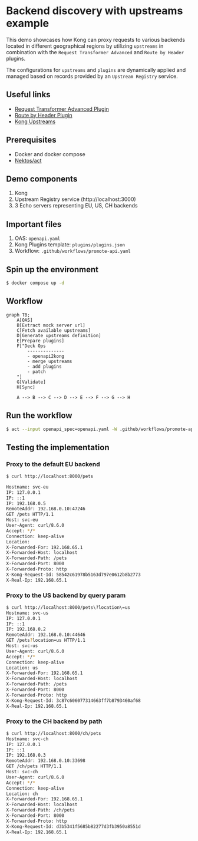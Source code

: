 # Backend discovery with upstreams example

This demo showcases how Kong can proxy requests to various backends located in different geographical regions 
by utilizing `upstreams` in combination with the `Request Transformer Advanced` and `Route by Header` plugins.

The configurations for `upstreams` and `plugins` are dynamically applied and managed based on records provided by an `Upstream Registry` service.

## Useful links
- [Request Transformer Advanced Plugin](https://docs.konghq.com/hub/kong-inc/request-transformer-advanced/)
- [Route by Header Plugin](https://docs.konghq.com/hub/kong-inc/route-by-header/)
- [Kong Upstreams](https://docs.konghq.com/gateway/latest/key-concepts/upstreams/)

## Prerequisites
- Docker and docker compose
- [Nektos/act](https://github.com/nektos/act)

## Demo components

1. Kong
2. Upstream Registry service (http://localhost:3000)
3. 3 Echo servers representing EU, US, CH backends

## Important files

1. OAS: `openapi.yaml`
2. Kong Plugins template: `plugins/plugins.json`
3. Workflow: `.github/workflows/promote-api.yaml`

## Spin up the environment

```bash
$ docker compose up -d
```

## Workflow

```mermaid
graph TB;
    A[OAS]
    B[Extract mock server url]
    C[Fetch available upstreams]
    D[Generate upstreams definition]
    E[Prepare plugins]
    F["Deck Ops
        --------------
        - openapi2kong
        - merge upstreams
        - add plugins
        - patch
    "]
    G[Validate]
    H[Sync]

    A --> B --> C --> D --> E --> F --> G --> H
```

## Run the workflow

```bash
$ act --input openapi_spec=openapi.yaml -W .github/workflows/promote-api.yaml
```

## Testing the implementation

### Proxy to the default EU backend
```bash
$ curl http://localhost:8000/pets

Hostname: svc-eu
IP: 127.0.0.1
IP: ::1
IP: 192.168.0.5
RemoteAddr: 192.168.0.10:47246
GET /pets HTTP/1.1
Host: svc-eu
User-Agent: curl/8.6.0
Accept: */*
Connection: keep-alive
Location: 
X-Forwarded-For: 192.168.65.1
X-Forwarded-Host: localhost
X-Forwarded-Path: /pets
X-Forwarded-Port: 8000
X-Forwarded-Proto: http
X-Kong-Request-Id: 58542c61978b5163d797e0612b8b2773
X-Real-Ip: 192.168.65.1
```

### Proxy to the US backend by query param
```bash
$ curl http://localhost:8000/pets\?location\=us
Hostname: svc-us
IP: 127.0.0.1
IP: ::1
IP: 192.168.0.2
RemoteAddr: 192.168.0.10:44646
GET /pets?location=us HTTP/1.1
Host: svc-us
User-Agent: curl/8.6.0
Accept: */*
Connection: keep-alive
Location: us
X-Forwarded-For: 192.168.65.1
X-Forwarded-Host: localhost
X-Forwarded-Path: /pets
X-Forwarded-Port: 8000
X-Forwarded-Proto: http
X-Kong-Request-Id: 3c87c606077314663ff7b8793460af68
X-Real-Ip: 192.168.65.1
```
### Proxy to the CH backend by path
```bash
$ curl http://localhost:8000/ch/pets           
Hostname: svc-ch
IP: 127.0.0.1
IP: ::1
IP: 192.168.0.3
RemoteAddr: 192.168.0.10:33698
GET /ch/pets HTTP/1.1
Host: svc-ch
User-Agent: curl/8.6.0
Accept: */*
Connection: keep-alive
Location: ch
X-Forwarded-For: 192.168.65.1
X-Forwarded-Host: localhost
X-Forwarded-Path: /ch/pets
X-Forwarded-Port: 8000
X-Forwarded-Proto: http
X-Kong-Request-Id: d3b5341f5685b82277d3fb3950a8551d
X-Real-Ip: 192.168.65.1
```